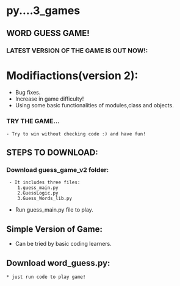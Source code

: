 # py....3_games
## WORD GUESS GAME!
### LATEST VERSION OF THE GAME IS OUT NOW!: 
   # Modifiactions(version 2):
   * Bug fixes.
   * Increase in game difficulty!
   * Using some basic functionalities of modules,class and objects.
### TRY THE GAME... 
    - Try to win without checking code :) and have fun!
 ## STEPS TO DOWNLOAD:
  ### Download guess_game_v2 folder:
     - It includes three files:
        1.guess_main.py
        2.GuessLogic.py
        3.Guess_Words_lib.py
   - Run guess_main.py file to play.
   ## Simple Version of Game:
   * Can be tried by basic coding learners.
   ## Download word_guess.py:
    * just run code to play game!
